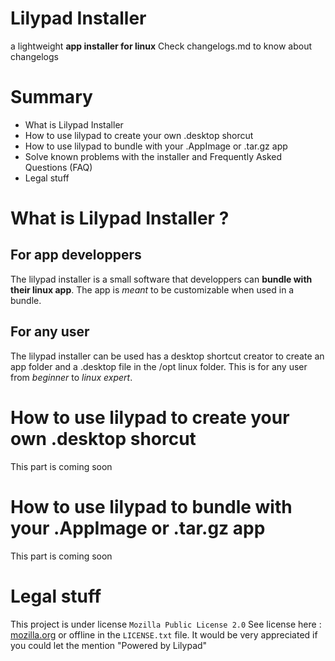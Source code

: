 # Lilypad Installer
a lightweight **app installer for linux**
Check changelogs.md to know about changelogs

# Summary
- What is Lilypad Installer
- How to use lilypad to create your own .desktop shorcut
- How to use lilypad to bundle with your .AppImage or .tar.gz app
- Solve known problems with the installer and Frequently Asked Questions (FAQ)
- Legal stuff

# What is Lilypad Installer ?
## For app developpers
The lilypad installer is a small software that developpers can **bundle with their linux app**.
The app is *meant* to be customizable when used in a bundle.
## For any user
The lilypad installer can be used has a desktop shortcut creator to create an app folder and
a .desktop file in the /opt linux folder. This is for any user from *beginner* to *linux expert*.

# How to use lilypad to create your own .desktop shorcut
This part is coming soon

# How to use lilypad to bundle with your .AppImage or .tar.gz app
This part is coming soon

# Legal stuff
This project is under license `Mozilla Public License 2.0`
See license here : [mozilla.org](https://www.mozilla.org/en-US/MPL/2.0/)
or offline in the `LICENSE.txt` file.
It would be very appreciated if you could let the mention "Powered by Lilypad"